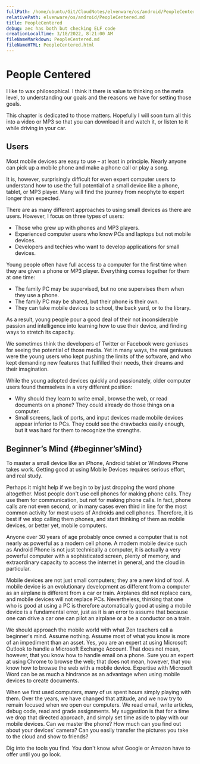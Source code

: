 ```yaml
---
fullPath: /home/ubuntu/Git/CloudNotes/elvenware/os/android/PeopleCentered.md
relativePath: elvenware/os/android/PeopleCentered.md
title: PeopleCentered
debug: aec has both but checking ELF code
creationLocalTime: 3/18/2022, 8:21:00 AM
fileNameMarkdown: PeopleCentered.md
fileNameHTML: PeopleCentered.html
---
```


<!-- toc -->
<!-- tocstop -->

People Centered
===============

I like to wax philosophical. I think it there is value to thinking on the
meta level, to understanding our goals and the reasons we have for setting
those goals. 

This chapter is dedicated to those matters. Hopefully I will soon turn all 
this into a video or MP3 so that you can download it and watch it, or listen 
to it while driving in your car.

Users
-----

Most mobile devices are easy to use – at least in principle. Nearly
anyone can pick up a mobile phone and make a phone call or play a song.

It is, however, surprisingly difficult for even expert computer users to
understand how to use the full potential of a small device like a phone,
tablet, or MP3 player. Many will find the journey from neophyte to
expert longer than expected.

There are as many different approaches to using small devices as there
are users. However, I focus on three types of users:

-   Those who grew up with phones and MP3 players.
-   Experienced computer users who know PCs and laptops but not mobile
    devices.
-   Developers and techies who want to develop applications for small
    devices.

Young people often have full access to a computer for the first time
when they are given a phone or MP3 player. Everything comes together for
them at one time:

-   The family PC may be supervised, but no one supervises them when
    they use a phone.
-   The family PC may be shared, but their phone is their own.
-   They can take mobile devices to school, the back yard, or to the
    library.

As a result, young people pour a good deal of their not inconsiderable
passion and intelligence into learning how to use their device, and
finding ways to stretch its capacity.

We sometimes think the developers of Twitter or Facebook were geniuses
for seeing the potential of those media. Yet in many ways, the real
geniuses were the young users who kept pushing the limits of the
software, and who kept demanding new features that fulfilled their
needs, their dreams and their imagination.

While the young adopted devices quickly and passionately, older computer
users found themselves in a very different position:

-   Why should they learn to write email, browse the web, or read
    documents on a phone? They could already do those things on a
    computer.
-   Small screens, lack of ports, and input devices made mobile devices
    appear inferior to PCs. They could see the drawbacks easily enough,
    but it was hard for them to recognize the strengths.

Beginner’s Mind {#beginner’sMind}
---------------

To master a small device like an iPhone, Android tablet or Windows Phone
takes work. Getting good at using Mobile Devices requires serious
effort, and real study.

Perhaps it might help if we begin to by just dropping the word phone
altogether. Most people don't use cell phones for making phone calls.
They use them for communication, but not for making phone calls. In
fact, phone calls are not even second, or in many cases even third in
line for the most common activity for most users of Androids and cell
phones. Therefore, it is best if we stop calling them phones, and start
thinking of them as mobile devices, or better yet, mobile computers.

Anyone over 30 years of age probably once owned a computer that is not
nearly as powerful as a modern cell phone. A modern mobile device such
as Android Phone is not just technically a computer, it is actually a
very powerful computer with a sophisticated screen, plenty of memory,
and extraordinary capacity to access the internet in general, and the
cloud in particular.

Mobile devices are not just small computers; they are a new kind of
tool. A mobile device is an evolutionary development as different from a
computer as an airplane is different from a car or train. Airplanes did
not replace cars, and mobile devices will not replace PCs. Nevertheless,
thinking that one who is good at using a PC is therefore automatically
good at using a mobile device is a fundamental error, just as it is an
error to assume that because one can drive a car one can pilot an
airplane or a be a conductor on a train.

We should approach the mobile world with what Zen teachers call a
beginner's mind. Assume nothing. Assume most of what you know is more of
an impediment than an asset. Yes, you are an expert at using Microsoft
Outlook to handle a Microsoft Exchange Account. That does not mean,
however, that you know how to handle email on a phone. Sure you an
expert at using Chrome to browse the web; that does not mean, however,
that you know how to browse the web with a mobile device. Expertise with
Microsoft Word can be as much a hindrance as an advantage when using
mobile devices to create documents.

When we first used computers, many of us spent hours simply playing with
them. Over the years, we have changed that attitude, and we now try to
remain focused when we open our computers. We read email, write
articles, debug code, read and grade assignments. My suggestion is that
for a time we drop that directed approach, and simply set time aside to
play with our mobile devices. Can we master the phone? How much can you
find out about your devices’ camera? Can you easily transfer the
pictures you take to the cloud and show to friends?

Dig into the tools you find. You don't know what Google or Amazon have
to offer until you go look.
